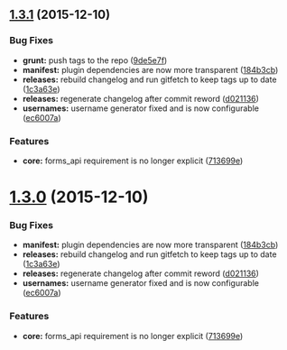 <a name="1.3.1"></a>
## [1.3.1](https://github.com/hypeJunction/Elgg-forms_register/compare/1.2.1...v1.3.1) (2015-12-10)


### Bug Fixes

* **grunt:** push tags to the repo ([9de5e7f](https://github.com/hypeJunction/Elgg-forms_register/commit/9de5e7f))
* **manifest:** plugin dependencies are now more transparent ([184b3cb](https://github.com/hypeJunction/Elgg-forms_register/commit/184b3cb))
* **releases:** rebuild changelog and run gitfetch to keep tags up to date ([1c3a63e](https://github.com/hypeJunction/Elgg-forms_register/commit/1c3a63e))
* **releases:** regenerate changelog after commit reword ([d021136](https://github.com/hypeJunction/Elgg-forms_register/commit/d021136))
* **usernames:** username generator fixed and is now configurable ([ec6007a](https://github.com/hypeJunction/Elgg-forms_register/commit/ec6007a))

### Features

* **core:** forms_api requirement is no longer explicit ([713699e](https://github.com/hypeJunction/Elgg-forms_register/commit/713699e))



<a name="1.3.0"></a>
# [1.3.0](https://github.com/hypeJunction/Elgg-forms_register/compare/1.2.0...v1.3.0) (2015-12-10)


### Bug Fixes

* **manifest:** plugin dependencies are now more transparent ([184b3cb](https://github.com/hypeJunction/Elgg-forms_register/commit/184b3cb))
* **releases:** rebuild changelog and run gitfetch to keep tags up to date ([1c3a63e](https://github.com/hypeJunction/Elgg-forms_register/commit/1c3a63e))
* **releases:** regenerate changelog after commit reword ([d021136](https://github.com/hypeJunction/Elgg-forms_register/commit/d021136))
* **usernames:** username generator fixed and is now configurable ([ec6007a](https://github.com/hypeJunction/Elgg-forms_register/commit/ec6007a))

### Features

* **core:** forms_api requirement is no longer explicit ([713699e](https://github.com/hypeJunction/Elgg-forms_register/commit/713699e))



